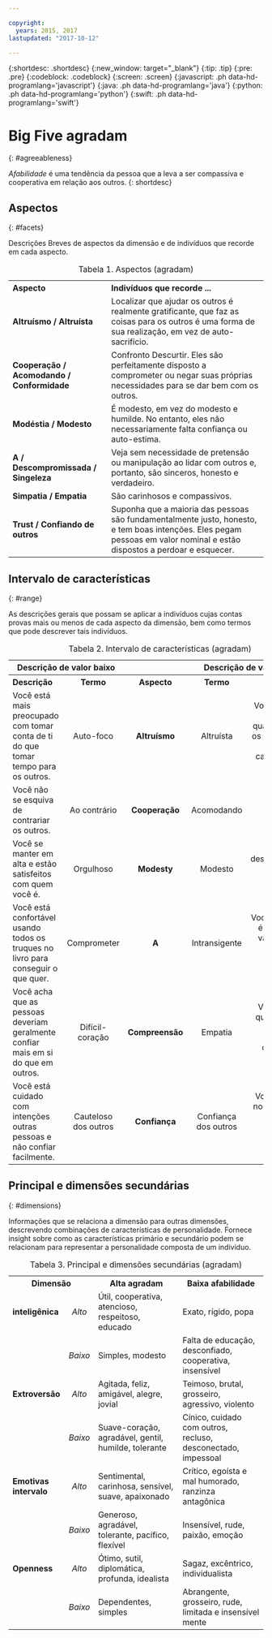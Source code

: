 ```yaml
---

copyright:
  years: 2015, 2017
lastupdated: "2017-10-12"

---
```


{:shortdesc: .shortdesc}
{:new_window: target="_blank"}
{:tip: .tip}
{:pre: .pre}
{:codeblock: .codeblock}
{:screen: .screen}
{:javascript: .ph data-hd-programlang='javascript'}
{:java: .ph data-hd-programlang='java'}
{:python: .ph data-hd-programlang='python'}
{:swift: .ph data-hd-programlang='swift'}

# Big Five agradam
{: #agreeableness}

*Afabilidade* é uma tendência
da pessoa que a leva a ser compassiva e cooperativa em relação aos outros.
{: shortdesc}

## Aspectos
{: #facets}

Descrições Breves de aspectos da dimensão e de indivíduos que recorde em cada aspecto.

<table>
  <caption>Tabela 1. Aspectos (agradam)</caption>
  <tr>
    <th style="text-align:left">Aspecto</th>
    <th style="text-align:left">Indivíduos que recorde ...</th>
  </tr>
  <tr>
    <td><strong>Altruísmo / Altruísta</strong></td>
    <td>Localizar que ajudar os outros é realmente gratificante, que faz as coisas para os outros é uma forma de sua realização, em vez de auto-sacrifício.</td>
  </tr>
  <tr>
    <td><strong>Cooperação / Acomodando / Conformidade</strong></td>
    <td>Confronto Descurtir. Eles são perfeitamente disposto a comprometer ou negar suas próprias necessidades para se dar bem com os outros.</td>
  </tr>
  <tr>
    <td><strong>Modéstia / Modesto</strong></td>
    <td>É modesto, em vez do modesto e humilde. No entanto, eles não necessariamente falta confiança ou auto-estima.</td>
  </tr>
  <tr>
    <td><strong>A / Descompromissada / Singeleza</strong></td>
    <td>Veja sem necessidade de pretensão ou manipulação ao lidar com outros e, portanto, são sinceros, honesto e verdadeiro.</td>
  </tr>
  <tr>
    <td><strong>Simpatia / Empatia</strong></td>
    <td>São carinhosos e compassivos.</td>
  </tr>
  <tr>
    <td><strong>Trust / Confiando de outros</strong></td>
    <td>Suponha que a maioria das pessoas são fundamentalmente justo, honesto, e tem boas intenções. Eles pegam pessoas em valor nominal e estão dispostos a perdoar e esquecer.</td>
  </tr>
</table>

## Intervalo de características
{: #range}

As descrições gerais que possam se aplicar a indivíduos cujas contas provas mais ou menos de cada aspecto da dimensão, bem como termos que pode descrever tais indivíduos.

<table>
  <caption>Tabela 2. Intervalo de características (agradam)</caption>
  <tr>
    <th colspan="2" style="text-align:center">Descrição de valor baixo</th>
    <th></th>
    <th colspan="2" style="text-align:center">Descrição de valor alto</th>
  </tr>
  <tr>
    <th style="text-align:left; width:23%">Descrição</th>
    <th style="text-align:center; width:16%">Termo</th>
    <th style="text-align:center; width:16%">Aspecto</th>
    <th style="text-align:center; width:16%">Termo</th>
    <th style="text-align:right">Descrição</th>
  </tr>
  <tr>
    <td style="text-align:left">Você está mais preocupado com tomar conta de ti do que tomar tempo para os outros.</td>
    <td style="text-align:center">Auto-foco</td>
    <td style="text-align:center"><strong>Altruísmo</strong></td>
    <td style="text-align:center">Altruísta</td>
    <td style="text-align:right">Você se sente preenchida quando ajudar os outros e vai sair do seu caminho para fazer isso.</td>
  </tr>
  <tr>
    <td style="text-align:left">Você não se esquiva de contrariar os outros.</td>
    <td style="text-align:center">Ao contrário</td>
    <td style="text-align:center"><strong>Cooperação</strong></td>
    <td style="text-align:center">Acomodando</td>
    <td style="text-align:right">É fácil de agradar e tente evitar confronto.</td>
  </tr>
  <tr>
    <td style="text-align:left">Você se manter em alta e estão satisfeitos com quem você é.</td>
    <td style="text-align:center">Orgulhoso</td>
    <td style="text-align:center"><strong>Modesty</strong></td>
    <td style="text-align:center">Modesto</td>
    <td style="text-align:right">Você está desconfortável sendo o centro das atenções.</td>
  </tr>
  <tr>
    <td style="text-align:left">Você está confortável usando todos os truques no livro para conseguir o que quer.</td>
    <td style="text-align:center">Comprometer</td>
    <td style="text-align:center"><strong>A</strong></td>
    <td style="text-align:center">Intransigente</td>
    <td style="text-align:right">Você acha que é errado tirar vantagem de outros para chegar à frente.</td>
  </tr>
  <tr>
    <td style="text-align:left">Você acha que as pessoas deveriam geralmente confiar mais em si do que em outros.</td>
    <td style="text-align:center">Difícil-coração</td>
    <td style="text-align:center"><strong>Compreensão</strong></td>
    <td style="text-align:center">Empatia</td>
    <td style="text-align:right">Você sente o que os outros sentem e estão compassiva para eles.</td>
  </tr>
  <tr>
    <td style="text-align:left">Você está cuidado com intenções outras pessoas e não confiar facilmente.</td>
    <td style="text-align:center">Cauteloso dos outros</td>
    <td style="text-align:center"><strong>Confiança</strong></td>
    <td style="text-align:center">Confiança dos outros</td>
    <td style="text-align:right">Você acredita no melhor dos outros e as pessoas confiança facilmente.</td>
  </tr>
</table>

## Principal e dimensões secundárias
{: #dimensions}

Informações que se relaciona a dimensão para outras dimensões, descrevendo combinações de características de personalidade. Fornece insight sobre como as características primário e secundário podem se relacionam para representar a personalidade composta de um indivíduo.

<table>
  <caption>Tabela 3. Principal e dimensões secundárias (agradam)</caption>
  <tr>
    <th colspan="2" style="width:30%">Dimensão</th>
    <th style="width:35%">Alta agradam</th>
    <th style="width:35%">Baixa afabilidade</th>
  </tr>
  <tr>
    <td style="text-align:left"><strong>inteligênica</strong></td>
    <td style="text-align:center"><em>Alto</em></td>
    <td>Útil, cooperativa, atencioso, respeitoso, educado</td>
    <td>Exato, rígido, popa</td>
  </tr>
  <tr>
    <td></td>
    <td style="text-align:center"><em>Baixo</em></td>
    <td>Simples, modesto</td>
    <td>Falta de educação, desconfiado, cooperativa, insensível</td>
  </tr>
  <tr>
    <td style="text-align:left"><strong>Extroversão</strong></td>
    <td style="text-align:center"><em>Alto</em></td>
    <td>Agitada, feliz, amigável, alegre, jovial</td>
    <td>Teimoso, brutal, grosseiro, agressivo, violento</td>
  </tr>
  <tr>
    <td></td>
    <td style="text-align:center"><em>Baixo</em></td>
    <td>Suave-coração, agradável, gentil, humilde, tolerante</td>
    <td>Cínico, cuidado com outros, recluso, desconectado, impessoal</td>
  </tr>
  <tr>
    <td style="text-align:left"><strong>Emotivas intervalo</strong></td>
    <td style="text-align:center"><em>Alto</em></td>
    <td>Sentimental, carinhosa, sensível, suave, apaixonado</td>
    <td>Crítico, egoísta e mal humorado, ranzinza antagônica</td>
  </tr>
  <tr>
    <td></td>
    <td style="text-align:center"><em>Baixo</em></td>
    <td>Generoso, agradável, tolerante, pacífico, flexível</td>
    <td>Insensível, rude, paixão, emoção</td>
  </tr>
  <tr>
    <td style="text-align:left"><strong>Openness</strong></td>
    <td style="text-align:center"><em>Alto</em></td>
    <td>Ótimo, sutil, diplomática, profunda, idealista</td>
    <td>Sagaz, excêntrico, individualista</td>
  </tr>
  <tr>
    <td></td>
    <td style="text-align:center"><em>Baixo</em></td>
    <td>Dependentes, simples</td>
    <td>Abrangente, grosseiro, rude, limitada e insensível mente</td>
  </tr>
</table>
